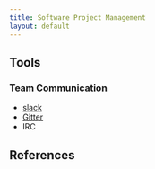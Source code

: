 ```yaml
---
title: Software Project Management
layout: default
---
```


## Tools

### Team Communication

* [slack](https://slack.com/)
* [Gitter](https://gitter.im/)
* IRC

## References

